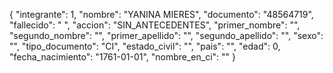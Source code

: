 {
    "integrante": 1,
    "nombre": "YANINA MIERES",
    "documento": "48564719",
    "fallecido": " ",
    "accion": "SIN_ANTECEDENTES",
    "primer_nombre": "",
    "segundo_nombre": "",
    "primer_apellido": "",
    "segundo_apellido": "",
    "sexo": "",
    "tipo_documento": "CI",
    "estado_civil": "",
    "pais": "",
    "edad": 0,
    "fecha_nacimiento": "1761-01-01",
    "nombre_en_ci": ""
}
